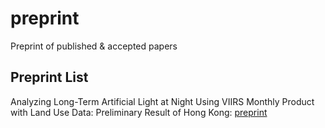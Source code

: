 # preprint
Preprint of published &amp; accepted papers

## Preprint List
Analyzing Long-Term Artificial Light at Night Using VIIRS Monthly Product with Land Use Data: Preliminary Result of Hong Kong: [preprint](https://sjliu.me/paper/viirsMonthlyHKigarss2021.pdf)
